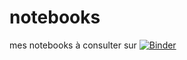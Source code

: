 # notebooks
mes notebooks à consulter sur 
[![Binder](https://mybinder.org/badge_logo.svg)](https://mybinder.org/v2/gh/hugostatic/notebooks/master)
